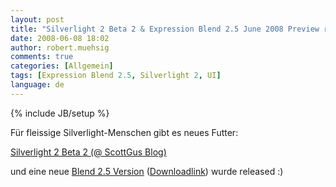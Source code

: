 ```yaml
---
layout: post
title: "Silverlight 2 Beta 2 & Expression Blend 2.5 June 2008 Preview released"
date: 2008-06-08 18:02
author: robert.muehsig
comments: true
categories: [Allgemein]
tags: [Expression Blend 2.5, Silverlight 2, UI]
language: de
---
```

{% include JB/setup %}
<p>Für fleissige Silverlight-Menschen gibt es neues Futter:</p> <p><a href="http://weblogs.asp.net/scottgu/archive/2008/06/06/silverlight-2-beta2-released.aspx">Silverlight 2 Beta 2 (@ ScottGus Blog)</a></p> <p>und eine neue <a href="http://www.microsoft.com/expression/products/Features.aspx?key=blend2dot5">Blend 2.5 Version</a> (<a href="http://www.microsoft.com/downloads/details.aspx?FamilyId=32A3E916-E681-4955-BC9F-CFBA49273C7C&amp;displaylang=en">Downloadlink</a>) wurde released :)</p>
